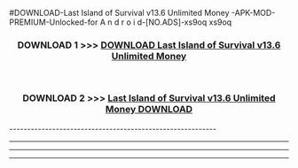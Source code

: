 #DOWNLOAD-Last Island of Survival v13.6 Unlimited Money -APK-MOD-PREMIUM-Unlocked-for A n d r o i d-[NO.ADS]-xs9oq xs9oq 



<div align="center">

<h3>DOWNLOAD 1 >>> <a href="https://getmod2.web.app/?judul=Last Island of Survival v13.6 Unlimited Money ">DOWNLOAD Last Island of Survival v13.6 Unlimited Money </a></h3><br>

<h3>DOWNLOAD 2 >>> <a href="https://getmod2.web.app/?judul=Last Island of Survival v13.6 Unlimited Money ">Last Island of Survival v13.6 Unlimited Money  DOWNLOAD </a></h3>

</div>
----------------------------------------------------------

----------------------------------------------------------

----------------------------------------------------------

----------------------------------------------------------



